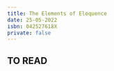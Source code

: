 ```yaml
---
title: The Elements of Eloquence
date: 25-05-2022
isbn: 042527618X
private: false
---
```


## TO READ
